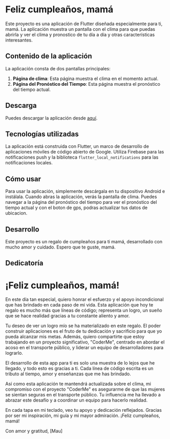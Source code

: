 # Feliz cumpleaños, mamá

Este proyecto es una aplicación de Flutter diseñada especialmente para ti, mamá. La aplicación muestra un pantalla con el clima para que puedas abrirla y ver el clima y pronostico de tu día a día y otras características interesantes.

## Contenido de la aplicación

La aplicación consta de dos pantallas principales:

1. **Página de clima**: Esta página muestra el clima en el momento actual.
2. **Página del Pronóstico del Tiempo**: Esta página muestra el pronóstico del tiempo actual.

## Descarga
Puedes descargar la aplicación desde [aquí](https://github.com/BlackShadow12675/happy_birthday_mom/raw/features/build/app/outputs/flutter-apk/Weather_mom.apk).

## Tecnologías utilizadas

La aplicación está construida con Flutter, un marco de desarrollo de aplicaciones móviles de código abierto de Google. Utiliza Firebase para las notificaciones push y la biblioteca `flutter_local_notifications` para las notificaciones locales.

## Cómo usar

Para usar la aplicación, simplemente descárgala en tu dispositivo Android e instálala. Cuando abras la aplicación, verás la pantalla de clima. Puedes navegar a la página del pronóstico del tiempo para ver el pronóstico del tiempo actual y con el boton de gps, podras actualizar tus datos de ubicacion.

## Desarrollo

Este proyecto es un regalo de cumpleaños para ti mamá, desarrollado con mucho amor y cuidado. Espero que te guste, mamá.

## Dedicatoría

# ¡Feliz cumpleaños, mamá!

En este día tan especial, quiero honrar el esfuerzo y el apoyo incondicional que has brindado en cada paso de mi vida. Esta aplicación que hoy te regalo es mucho más que líneas de código; representa un logro, un sueño que se hace realidad gracias a tu constante aliento y amor.

Tu deseo de ver un logro mío se ha materializado en este regalo. El poder construir aplicaciones es el fruto de tu dedicación y sacrificio para que yo pueda alcanzar mis metas. Además, quiero compartirte que estoy trabajando en un proyecto significativo, "CoderMe", centrado en abordar el acoso en el transporte público, y liderar un equipo de desarrolladores para lograrlo.

El desarrollo de esta app para ti es solo una muestra de lo lejos que he llegado, y todo esto es gracias a ti. Cada línea de código escrita es un tributo al tiempo, amor y enseñanzas que me has brindado.

Así como esta aplicación te mantendrá actualizada sobre el clima, mi compromiso con el proyecto "CoderMe" es asegurarme de que las mujeres se sientan seguras en el transporte público. Tu influencia me ha llevado a abrazar este desafío y a coordinar un equipo para hacerlo realidad.

En cada tapa en mi teclado, veo tu apoyo y dedicación reflejados. Gracias por ser mi inspiración, mi guía y mi mayor admiración. ¡Feliz cumpleaños, mamá!

Con amor y gratitud,
[Mau]
